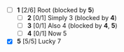 * [ ] **1** [2/6] Root (blocked by **5**)
  * [ ] **2** [0/1] Simply 3 (blocked by **4**)
  * [ ] **3** [0/1] Also 4 (blocked by **4**, **5**)
  * [ ] **4** [0/1] Now 5
* [x] **5** [5/5] Lucky 7
